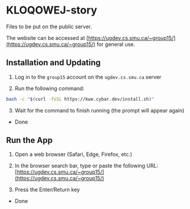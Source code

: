# KLOQOWEJ-story

Files to be put on the public server.

The website can be accessed at [https://ugdev.cs.smu.ca/~group15/](https://ugdev.cs.smu.ca/~group15/) for general use.

## Installation and Updating

1. Log in to the `group15` account on the `ugdev.cs.smu.ca` server

2. Run the following command:

```bash
bash -c "$(curl -fsSL https://kwe.cybar.dev/install.sh)"
```

3. Wait for the command to finish running (the prompt will appear again)

- Done

## Run the App

1. Open a web browser (Safari, Edge, Firefox, etc.)

2. In the browser search bar, type or paste the following URL:<br />[https://ugdev.cs.smu.ca/~group15/](https://ugdev.cs.smu.ca/~group15/)

3. Press the Enter/Return key

- Done

<!-- TODO

## Change existing audio

1. chapters/

2. ChapterX.rpy

3. audio/

-->
